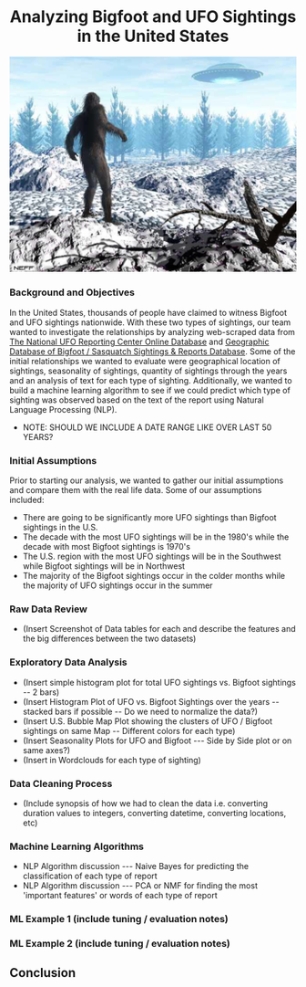 # <div align="center"> Analyzing Bigfoot and UFO Sightings in the United States

![Alt](./images/bigfoot_ufo.png)

### Background and Objectives

In the United States, thousands of people have claimed to witness Bigfoot and UFO sightings nationwide. With these two types of sightings, our team wanted to investigate the relationships by analyzing web-scraped data from [The National UFO Reporting Center Online Database](http://www.nuforc.org/webreports.html) and [Geographic Database of Bigfoot / Sasquatch Sightings & Reports Database](http://www.bfro.net/gdb/). Some of the initial relationships we wanted to evaluate were geographical location of sightings, seasonality of sightings, quantity of sightings through the years and an analysis of text for each type of sighting. Additionally, we wanted to build a machine learning algorithm to see if we could predict which type of sighting was observed based on the text of the report using Natural Language Processing (NLP). 

* NOTE: SHOULD WE INCLUDE A DATE RANGE LIKE OVER LAST 50 YEARS?

### Initial Assumptions

Prior to starting our analysis, we wanted to gather our initial assumptions and compare them with the real life data. Some of our assumptions included:

* There are going to be significantly more UFO sightings than Bigfoot sightings in the U.S.
* The decade with the most UFO sightings will be in the 1980's while the decade with most Bigfoot sightings is 1970's
* The U.S. region with the most UFO sightings will be in the Southwest while Bigfoot sightings will be in Northwest
* The majority of the Bigfoot sightings occur in the colder months while the majority of UFO sightings occur in the summer

### Raw Data Review

* (Insert Screenshot of Data tables for each and describe the features and the big differences between the two datasets)

### Exploratory Data Analysis 

* (Insert simple histogram plot for total UFO sightings vs. Bigfoot sightings -- 2 bars)
* (Insert Histogram Plot of UFO vs. Bigfoot Sightings over the years -- stacked bars if possible -- Do we need to normalize the data?)
* (Insert U.S. Bubble Map Plot showing the clusters of UFO / Bigfoot sightings on same Map -- Different colors for each type)
* (Insert Seasonality Plots for UFO and Bigfoot --- Side by Side plot or on same axes?)
* (Insert in Wordclouds for each type of sighting)

### Data Cleaning Process

* (Include synopsis of how we had to clean the data i.e. converting duration values to integers, converting datetime, converting locations, etc)

### Machine Learning Algorithms 

* NLP Algorithm discussion --- Naive Bayes for predicting the classification of each type of report 
* NLP Algorithm discussion --- PCA or NMF for finding the most 'important features' or words of each type of report

### ML Example 1 (include tuning / evaluation notes)

### ML Example 2 (include tuning / evaluation notes)

## Conclusion 
